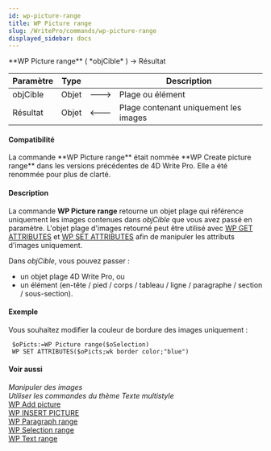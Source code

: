```yaml
---
id: wp-picture-range
title: WP Picture range
slug: /WritePro/commands/wp-picture-range
displayed_sidebar: docs
---
```


<!--REF #_command_.WP Picture range.Syntax-->**WP Picture range** ( *objCible* ) -> Résultat<!-- END REF-->
<!--REF #_command_.WP Picture range.Params-->
| Paramètre | Type |  | Description |
| --- | --- | --- | --- |
| objCible | Objet | &#x1F852; | Plage ou élément |
| Résultat | Objet | &#x1F850; | Plage contenant uniquement les images |

<!-- END REF-->

#### Compatibilité 

<!--REF #_command_.WP Picture range.Summary-->La commande **WP Picture range** était nommée **WP Create picture range** dans les versions précédentes de 4D Write Pro.<!-- END REF--> Elle a été renommée pour plus de clarté. 

#### Description 

La commande **WP Picture range** retourne un objet plage qui référence uniquement les images contenues dans *objCible* que vous avez passé en paramètre. L'objet plage d'images retourné peut être utilisé avec [WP GET ATTRIBUTES](wp-get-attributes.md) et [WP SET ATTRIBUTES](wp-set-attributes.md) afin de manipuler les attributs d'images uniquement.

Dans *objCible*, vous pouvez passer :

* un objet plage 4D Write Pro, ou
* un élément (en-tête / pied / corps / tableau / ligne / paragraphe / section / sous-section).

#### Exemple 

Vous souhaitez modifier la couleur de bordure des images uniquement : 

```4d
 $oPicts:=WP Picture range($oSelection)
 WP SET ATTRIBUTES($oPicts;wk border color;"blue")
```

#### Voir aussi 

*Manipuler des images*  
*Utiliser les commandes du thème Texte multistyle*  
[WP Add picture](wp-add-picture.md)  
[WP INSERT PICTURE](wp-insert-picture.md)  
[WP Paragraph range](wp-paragraph-range.md)  
[WP Selection range](wp-selection-range.md)  
[WP Text range](wp-text-range.md)  
